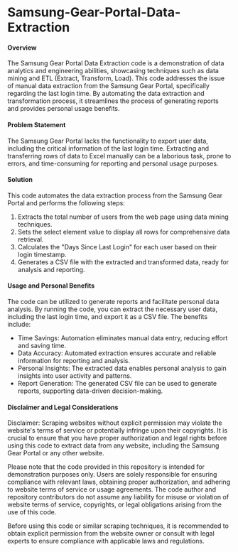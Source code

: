 # Samsung-Gear-Portal-Data-Extraction

#### Overview

The Samsung Gear Portal Data Extraction code is a demonstration of data analytics and engineering abilities, showcasing techniques such as data mining and ETL (Extract, Transform, Load). This code addresses the issue of manual data extraction from the Samsung Gear Portal, specifically regarding the last login time. By automating the data extraction and transformation process, it streamlines the process of generating reports and provides personal usage benefits.

#### Problem Statement

The Samsung Gear Portal lacks the functionality to export user data, including the critical information of the last login time. Extracting and transferring rows of data to Excel manually can be a laborious task, prone to errors, and time-consuming for reporting and personal usage purposes.

#### Solution

This code automates the data extraction process from the Samsung Gear Portal and performs the following steps:

1. Extracts the total number of users from the web page using data mining techniques.
2. Sets the select element value to display all rows for comprehensive data retrieval.
3. Calculates the "Days Since Last Login" for each user based on their login timestamp.
4. Generates a CSV file with the extracted and transformed data, ready for analysis and reporting.


#### Usage and Personal Benefits
The code can be utilized to generate reports and facilitate personal data analysis. By running the code, you can extract the necessary user data, including the last login time, and export it as a CSV file. The benefits include:

- Time Savings: Automation eliminates manual data entry, reducing effort and saving time.
- Data Accuracy: Automated extraction ensures accurate and reliable information for reporting and analysis.
- Personal Insights: The extracted data enables personal analysis to gain insights into user activity and patterns.
- Report Generation: The generated CSV file can be used to generate reports, supporting data-driven decision-making.


#### Disclaimer and Legal Considerations
Disclaimer: Scraping websites without explicit permission may violate the website's terms of service or potentially infringe upon their copyrights. It is crucial to ensure that you have proper authorization and legal rights before using this code to extract data from any website, including the Samsung Gear Portal or any other website.

Please note that the code provided in this repository is intended for demonstration purposes only. Users are solely responsible for ensuring compliance with relevant laws, obtaining proper authorization, and adhering to website terms of service or usage agreements. The code author and repository contributors do not assume any liability for misuse or violation of website terms of service, copyrights, or legal obligations arising from the use of this code.

Before using this code or similar scraping techniques, it is recommended to obtain explicit permission from the website owner or consult with legal experts to ensure compliance with applicable laws and regulations.

